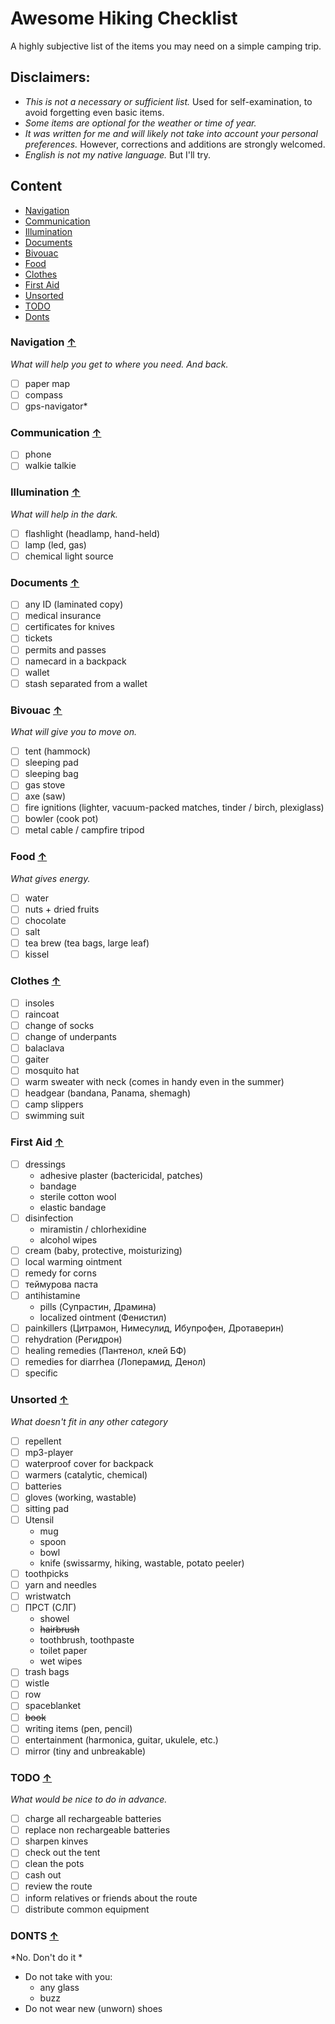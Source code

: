 # Awesome Hiking Checklist

A highly subjective list of the items you may need on a simple camping trip.

## Disclaimers:

 - *This is not a necessary or sufficient list.* Used for self-examination, to avoid forgetting even basic items. 
 - *Some items are optional for the weather or time of year.* 
 - *It was written for me and will likely not take into account your personal preferences.* However, corrections and additions are strongly welcomed.
 - *English is not my native language.* But I'll try.

## Content 

* [Navigation](#navigation-)
* [Communication](#communication-)
* [Illumination](#illumination-)
* [Documents](#documents-)
* [Bivouac](#bivouac-)
* [Food](#food-)
* [Clothes](#clothes-)
* [First Aid](#first-aid-)
* [Unsorted](#unsorted-)
* [TODO](#todo-)
* [Donts](#donts-)

### Navigation [↑](#content)

*What will help you get to where you need. And back.*

* [ ] paper map
* [ ] compass
* [ ] gps-navigator*

### Communication [↑](#content)

* [ ] phone
* [ ] walkie talkie

### Illumination [↑](#content)

*What will help in the dark.*

* [ ] flashlight (headlamp, hand-held)
* [ ] lamp (led, gas)
* [ ] chemical light source

### Documents [↑](#content)

* [ ] any ID (laminated copy)
* [ ] medical insurance
* [ ] certificates for knives
* [ ] tickets
* [ ] permits and passes
* [ ] namecard in a backpack
* [ ] wallet
* [ ] stash separated from a wallet

### Bivouac [↑](#content)

*What will give you to move on.*

* [ ] tent (hammock)
* [ ] sleeping pad
* [ ] sleeping bag
* [ ] gas stove
* [ ] axe (saw)
* [ ] fire ignitions (lighter, vacuum-packed matches, tinder / birch, plexiglass)
* [ ] bowler (cook pot)
* [ ] metal cable / campfire tripod

### Food [↑](#content)

*What gives energy.*

* [ ] water
* [ ] nuts + dried fruits
* [ ] chocolate
* [ ] salt
* [ ] tea brew (tea bags, large leaf)
* [ ] kissel

### Clothes [↑](#content)

* [ ] insoles
* [ ] raincoat
* [ ] change of socks
* [ ] change of underpants
* [ ] balaclava
* [ ] gaiter
* [ ] mosquito hat
* [ ] warm sweater with neck (comes in handy even in the summer)
* [ ] headgear (bandana, Panama, shemagh)
* [ ] camp slippers
* [ ] swimming suit

### First Aid [↑](#content)

* [ ] dressings
  * adhesive plaster (bactericidal,  patches)
  * bandage
  * sterile cotton wool
  * elastic bandage
* [ ] disinfection
  * miramistin / chlorhexidine
  * alcohol wipes
* [ ] cream (baby, protective, moisturizing)
* [ ] local warming ointment
* [ ] remedy for corns
* [ ] теймурова паста
* [ ] antihistamine 
  * pills (Супрастин, Драмина)
  * localized ointment (Фенистил)
* [ ] painkillers (Цитрамон, Нимесулид, Ибупрофен, Дротаверин)
* [ ] rehydration (Регидрон)
* [ ] healing remedies (Пантенол, клей БФ)
* [ ] remedies for diarrhea (Лоперамид, Денол)
* [ ] specific 

### Unsorted [↑](#content)

*What doesn't fit in any other category*

* [ ] repellent
* [ ] mp3-player
* [ ] waterproof cover for backpack
* [ ] warmers (catalytic, chemical)
* [ ] batteries 
* [ ] gloves (working, wastable)
* [ ] sitting pad
* [ ] Utensil
  * mug
  * spoon 
  * bowl
  * knife (swissarmy, hiking, wastable, potato peeler)
* [ ] toothpicks
* [ ] yarn and needles
* [ ] wristwatch
* [ ] ПРСТ (СЛГ)
  * showel 
  * ~~hairbrush~~
  * toothbrush, toothpaste
  * toilet paper
  * wet wipes
* [ ] trash bags 
* [ ] wistle
* [ ] row
* [ ] spaceblanket
* [ ] ~~book~~
* [ ] writing items (pen, pencil)
* [ ] entertainment (harmonica, guitar, ukulele, etc.)
* [ ] mirror (tiny and unbreakable)

### TODO [↑](#content)

*What would be nice to do in advance.*

* [ ] charge all rechargeable batteries
* [ ] replace non rechargeable batteries
* [ ] sharpen kinves
* [ ] check out the tent
* [ ] clean the pots
* [ ] cash out
* [ ] review the route
* [ ] inform relatives or friends about the route 
* [ ] distribute common equipment

### DONTS [↑](#content)

*No. Don't do it *

* Do not take with you: 
  * any glass
  * buzz
* Do not wear new (unworn) shoes

